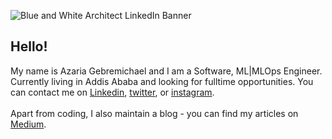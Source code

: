 ![Blue and White Architect LinkedIn Banner](https://user-images.githubusercontent.com/56393921/136544847-1624de20-60bc-488d-be2e-11025a7ce99f.png)
<!-- ![creepy-rotate](https://user-images.githubusercontent.com/56393921/136547737-b7444d63-308a-4ad5-afea-af9d69011642.gif) -->

## Hello! 
<!-- <img src="https://user-images.githubusercontent.com/56393921/136547737-b7444d63-308a-4ad5-afea-af9d69011642.gif" width=25rem /> -->
<!-- ![Reaction_Submission_Bowing](https://user-images.githubusercontent.com/56393921/136547126-45636b5d-805c-48a5-8d6b-7dded9d09631.gif) -->

My name is Azaria Gebremichael and I am a Software, ML|MLOps Engineer. Currently living in Addis Ababa and looking for fulltime opportunities. You can contact me on [Linkedin](https://www.linkedin.com/in/azaria-gebremichael/), [twitter](https://twitter.com/azariagmt), or [instagram](https://instagram.com/azariagebremichael). 
<br><br>
Apart from coding, I also maintain a blog - you can find my articles on [Medium](https://medium.com/@azariatamrat).


<!-- 
---

## Tech I'm familiar with

![](https://img.shields.io/badge/OS-Linux-informational?style=flat&logo=linux&logoColor=white&color=154A9F)
![](https://img.shields.io/badge/Code-Python-informational?style=flat&logo=python&logoColor=white&color=154A9F)
![](https://img.shields.io/badge/Code-JavaScript-informational?style=flat&logo=javascript&logoColor=white&color=154A9F)
![](https://img.shields.io/badge/Code-Java-informational?style=flat&logo=java&logoColor=white&color=154A9F)
![](https://img.shields.io/badge/Code-React-informational?style=flat&logo=React&logoColor=white&color=154A9F)
![](https://img.shields.io/badge/Shell-Bash-informational?style=flat&logo=gnu-bash&logoColor=white&color=154A9F)
![](https://img.shields.io/badge/Tools-PostgreSQL-informational?style=flat&logo=postgresql&logoColor=white&color=154A9F)
![](https://img.shields.io/badge/Tools-Docker-informational?style=flat&logo=docker&logoColor=white&color=154A9F)
![](https://img.shields.io/badge/Tools-Kubernetes-informational?style=flat&logo=kubernetes&logoColor=white&color=154A9F)
![](https://img.shields.io/badge/Tools-Apache-Kafka-informational?style=flat&logo=Apache-Kafka&logoColor=white&color=154A9F)
![](https://img.shields.io/badge/Tools-Azure-informational?style=flat&logo=Microsoft-Azure&logoColor=white&color=154A9F)
![](https://img.shields.io/badge/Tools-Heroku-informational?style=flat&logo=Heroku&logoColor=white&color=154A9F)
![](https://img.shields.io/badge/Editor-VS-Code-informational?style=flat&logo=Visual-Studio-Code&logoColor=white&color=154A9F)
![](https://img.shields.io/badge/Editor-IntelliJ_IDEA-informational?style=flat&logo=intellij-idea&logoColor=white&color=154A9F)


## GitHub Stats

<!-- <a href="https://github.com/Azariagmt/azariagmt">
  <img align="center" src="https://github-readme-stats.vercel.app/api/top-langs/?username=Azariagmt&hide=java,html,tex&title_color=ffffff&text_color=c9cacc&icon_color=154BA2&bg_color=1d1f21&langs_count=3" />
</a> -->

<!-- ### Languages, Frameworks, and Tools:
<img align="left" alt="Python" width="26px" src="https://raw.githubusercontent.com/github/explore/80688e429a7d4ef2fca1e82350fe8e3517d3494d/topics/python/python.png" />
<img align="left" alt="Django" width="26px" src="https://raw.githubusercontent.com/github/explore/80688e429a7d4ef2fca1e82350fe8e3517d3494d/topics/django/django.png" />
<img align="left" alt="Flask" width="26px" src="https://raw.githubusercontent.com/github/explore/80688e429a7d4ef2fca1e82350fe8e3517d3494d/topics/flask/flask.png" />
<img align="left" alt="Tensorflow" width="26px" src="https://raw.githubusercontent.com/github/explore/80688e429a7d4ef2fca1e82350fe8e3517d3494d/topics/tensorflow/tensorflow.png" />
<img align="left" alt="JavaScript" width="26px" src="https://raw.githubusercontent.com/github/explore/80688e429a7d4ef2fca1e82350fe8e3517d3494d/topics/javascript/javascript.png" />
<img align="left" alt="Vue" width="26px" src="https://raw.githubusercontent.com/github/explore/80688e429a7d4ef2fca1e82350fe8e3517d3494d/topics/vue/vue.png" />
<img align="left" alt="React" width="26px" src="https://raw.githubusercontent.com/github/explore/80688e429a7d4ef2fca1e82350fe8e3517d3494d/topics/react/react.png" />
<img align="left" alt="Angular" width="26px" src="https://raw.githubusercontent.com/github/explore/80688e429a7d4ef2fca1e82350fe8e3517d3494d/topics/angular/angular.png" />
<img align="left" alt="HTML5" width="26px" src="https://raw.githubusercontent.com/github/explore/80688e429a7d4ef2fca1e82350fe8e3517d3494d/topics/html/html.png" />
<img align="left" alt="CSS3" width="26px" src="https://raw.githubusercontent.com/github/explore/80688e429a7d4ef2fca1e82350fe8e3517d3494d/topics/css/css.png" />
<img align="left" alt="Sass" width="26px" src="https://raw.githubusercontent.com/github/explore/80688e429a7d4ef2fca1e82350fe8e3517d3494d/topics/sass/sass.png" />
<img align="left" alt="php" width="26px" src="https://raw.githubusercontent.com/github/explore/80688e429a7d4ef2fca1e82350fe8e3517d3494d/topics/php/php.png" />
<img align="left" alt="Laravel" width="26px" src="https://raw.githubusercontent.com/github/explore/80688e429a7d4ef2fca1e82350fe8e3517d3494d/topics/laravel/laravel.png" />
<img align="left" alt="MySQL" width="26px" src="https://raw.githubusercontent.com/github/explore/80688e429a7d4ef2fca1e82350fe8e3517d3494d/topics/mysql/mysql.png" />
<img align="left" alt="Postgresql" width="26px" src="https://raw.githubusercontent.com/github/explore/80688e429a7d4ef2fca1e82350fe8e3517d3494d/topics/postgresql/postgresql.png" />
<img align="left" alt="Docker" width="26px" src="https://raw.githubusercontent.com/github/explore/80688e429a7d4ef2fca1e82350fe8e3517d3494d/topics/docker/docker.png" />
<img align="left" alt="Git" width="26px" src="https://raw.githubusercontent.com/github/explore/80688e429a7d4ef2fca1e82350fe8e3517d3494d/topics/git/git.png" />
<img align="left" alt="Azure" width="26px" src="https://raw.githubusercontent.com/github/explore/80688e429a7d4ef2fca1e82350fe8e3517d3494d/topics/azure/azure.png" />
<br /> -->



